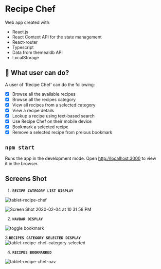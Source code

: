 # Recipe Chef

Web app created with:
- React.js
- React Context API for the state management
- React-router
- Typescript
- Data from themealdb API  
- LocalStorage

## 🧐 What user can do?
A user of 'Recipe Chef' can do the following:
- [x] Browse all the available recipes 
- [x] Browse all the recipes category
- [x] View all recipes from a selected category
- [x] View a recipe details
- [x] Lookup a recipe using text-based search
- [x] Use Recipe Chef on their mobile device
- [x] Bookmark a selected recipe 
- [x] Remove a selected recipe from preious bookmark

## `npm start`
Runs the app in the development mode.
Open [http://localhost:3000](http://localhost:3000) to view it in the browser.

## Screens Shot

 1. **`RECIPE CATEGORY LIST DISPLAY`**
<img src="https://user-images.githubusercontent.com/18241226/73794093-90a00600-479f-11ea-9d58-b164060ef532.png" alt="tablet-recipe-chef" title="tablet-recipe-chef"/> 

  
 
![Screen Shot 2020-02-04 at 10 31 58 PM](https://user-images.githubusercontent.com/18241226/73794097-91389c80-479f-11ea-88f7-41f9d5cd1616.png)

 2. **`NAVBAR DISPLAY`**
  
<img src="https://user-images.githubusercontent.com/18241226/73794094-91389c80-479f-11ea-9e65-d480094f0f6b.png" alt="toggle bookmark" title="toggle bookmark"/>   

 3.**`RECIPES CATEGORY SELECTED DISPLAY`**
<img src="https://user-images.githubusercontent.com/18241226/73794095-91389c80-479f-11ea-9ed0-06b61f92f166.png" alt="tablet-recipe-chef-category-selected" title="tablet-recipe-chef-category-selected"/>        

 4. **`RECIPES BOOKMARKED`**   
 <img  align="left" src="https://user-images.githubusercontent.com/18241226/73794094-91389c80-479f-11ea-9e65-d480094f0f6b.png" alt="tablet-recipe-chef-nav" title="1tablet-recipe-chef-nav"/>      

 